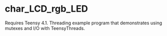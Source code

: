 # char_LCD_rgb_LED
Requires Teensy 4.1. Threading example program that demonstrates using mutexes and I/O with TeensyThreads.
